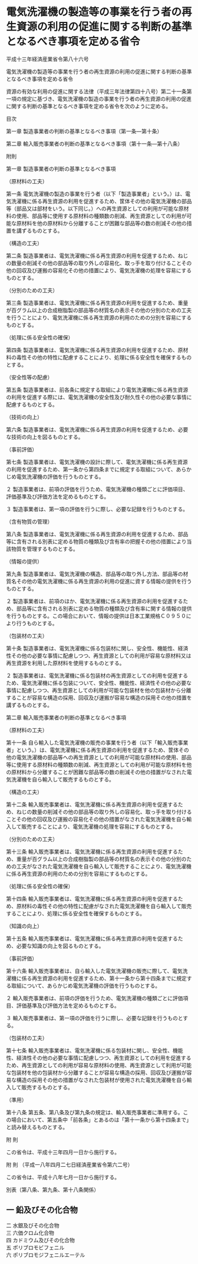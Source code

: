 # 電気洗濯機の製造等の事業を行う者の再生資源の利用の促進に関する判断の基準となるべき事項を定める省令

平成十三年経済産業省令第八十六号

電気洗濯機の製造等の事業を行う者の再生資源の利用の促進に関する判断の基準となるべき事項を定める省令

資源の有効な利用の促進に関する法律（平成三年法律第四十八号）第二十一条第一項の規定に基づき、電気洗濯機の製造の事業を行う者の再生資源の利用の促進に関する判断の基準となるべき事項を定める省令を次のように定める。

目次

第一章 製造事業者の判断の基準となるべき事項（第一条―第十条）

第二章 輸入販売事業者の判断の基準となるべき事項（第十一条―第十八条）

附則

第一章 製造事業者の判断の基準となるべき事項

（原材料の工夫）

第一条 電気洗濯機の製造の事業を行う者（以下「製造事業者」という。）は、電気洗濯機に係る再生資源の利用を促進するため、筐体その他の電気洗濯機の部品等（部品又は部材をいう。以下同じ。）への再生資源としての利用が可能な原材料の使用、部品等に使用する原材料の種類数の削減、再生資源としての利用が可能な原材料を他の原材料から分離することが困難な部品等の数の削減その他の措置を講ずるものとする。

（構造の工夫）

第二条 製造事業者は、電気洗濯機に係る再生資源の利用を促進するため、ねじの数量の削減その他の部品等の取り外しの容易化、取っ手を取り付けることその他の回収及び運搬の容易化その他の措置により、電気洗濯機の処理を容易にするものとする。

（分別のための工夫）

第三条 製造事業者は、電気洗濯機に係る再生資源の利用を促進するため、重量が百グラム以上の合成樹脂製の部品等の材質名の表示その他の分別のための工夫を行うことにより、電気洗濯機に係る再生資源の利用のための分別を容易にするものとする。

（処理に係る安全性の確保）

第四条 製造事業者は、電気洗濯機に係る再生資源の利用を促進するため、原材料の毒性その他の特性に配慮することにより、処理に係る安全性を確保するものとする。

（安全性等の配慮）

第五条 製造事業者は、前各条に規定する取組により電気洗濯機に係る再生資源の利用を促進する際には、電気洗濯機の安全性及び耐久性その他の必要な事情に配慮するものとする。

（技術の向上）

第六条 製造事業者は、電気洗濯機に係る再生資源の利用を促進するため、必要な技術の向上を図るものとする。

（事前評価）

第七条 製造事業者は、電気洗濯機の設計に際して、電気洗濯機に係る再生資源の利用を促進するため、第一条から第四条までに規定する取組について、あらかじめ電気洗濯機の評価を行うものとする。

２ 製造事業者は、前項の評価を行うため、電気洗濯機の種類ごとに評価項目、評価基準及び評価方法を定めるものとする。

３ 製造事業者は、第一項の評価を行うに際し、必要な記録を行うものとする。

（含有物質の管理）

第八条 製造事業者は、電気洗濯機に係る再生資源の利用を促進するため、部品等に含有される別表に定める物質の種類及び含有率の把握その他の措置により当該物質を管理するものとする。

（情報の提供）

第九条 製造事業者は、電気洗濯機の構造、部品等の取り外し方法、部品等の材質名その他の電気洗濯機に係る再生資源の利用の促進に資する情報の提供を行うものとする。

２ 製造事業者は、前項のほか、電気洗濯機に係る再生資源の利用を促進するため、部品等に含有される別表に定める物質の種類及び含有率に関する情報の提供を行うものとする。この場合において、情報の提供は日本工業規格Ｃ０９５０により行うものとする。

（包装材の工夫）

第十条 製造事業者は、電気洗濯機に係る包装材に関し、安全性、機能性、経済性その他の必要な事情に配慮しつつ、再生資源としての利用が容易な原材料又は再生資源を利用した原材料を使用するものとする。

２ 製造事業者は、電気洗濯機に係る包装材の再生資源としての利用を促進するため、電気洗濯機に係る包装について、安全性、機能性、経済性その他の必要な事情に配慮しつつ、再生資源としての利用が可能な包装材を他の包装材から分離することが容易な構造の採用、回収及び運搬が容易な構造の採用その他の措置を講ずるものとする。

第二章 輸入販売事業者の判断の基準となるべき事項

（原材料の工夫）

第十一条 自ら輸入した電気洗濯機の販売の事業を行う者（以下「輸入販売事業者」という。）は、電気洗濯機に係る再生資源の利用を促進するため、筐体その他の電気洗濯機の部品等への再生資源としての利用が可能な原材料の使用、部品等に使用する原材料の種類数の削減、再生資源としての利用が可能な原材料を他の原材料から分離することが困難な部品等の数の削減その他の措置がなされた電気洗濯機を自ら輸入して販売するものとする。

（構造の工夫）

第十二条 輸入販売事業者は、電気洗濯機に係る再生資源の利用を促進するため、ねじの数量の削減その他の部品等の取り外しの容易化、取っ手を取り付けることその他の回収及び運搬の容易化その他の措置がなされた電気洗濯機を自ら輸入して販売することにより、電気洗濯機の処理を容易にするものとする。

（分別のための工夫）

第十三条 輸入販売事業者は、電気洗濯機に係る再生資源の利用を促進するため、重量が百グラム以上の合成樹脂製の部品等の材質名の表示その他の分別のための工夫がなされた電気洗濯機を自ら輸入して販売することにより、電気洗濯機に係る再生資源の利用のための分別を容易にするものとする。

（処理に係る安全性の確保）

第十四条 輸入販売事業者は、電気洗濯機に係る再生資源の利用を促進するため、原材料の毒性その他の特性に配慮がなされた電気洗濯機を自ら輸入して販売することにより、処理に係る安全性を確保するものとする。

（知識の向上）

第十五条 輸入販売事業者は、電気洗濯機に係る再生資源の利用を促進するため、必要な知識の向上を図るものとする。

（事前評価）

第十六条 輸入販売事業者は、自ら輸入した電気洗濯機の販売に際して、電気洗濯機に係る再生資源の利用を促進するため、第十一条から第十四条までに規定する取組について、あらかじめ電気洗濯機の評価を行うものとする。

２ 輸入販売事業者は、前項の評価を行うため、電気洗濯機の種類ごとに評価項目、評価基準及び評価方法を定めるものとする。

３ 輸入販売事業者は、第一項の評価を行うに際し、必要な記録を行うものとする。

（包装材の工夫）

第十七条 輸入販売事業者は、電気洗濯機に係る包装材に関し、安全性、機能性、経済性その他の必要な事情に配慮しつつ、再生資源としての利用を促進するため、再生資源としての利用が容易な原材料の使用、再生資源として利用が可能な包装材を他の包装材から分離することが容易な構造の採用、回収及び運搬が容易な構造の採用その他の措置がなされた包装材が使用された電気洗濯機を自ら輸入して販売するものとする。

（準用）

第十八条 第五条、第八条及び第九条の規定は、輸入販売事業者に準用する。この場合において、第五条中「前各条」とあるのは「第十一条から第十四条まで」と読み替えるものとする。

附 則

この省令は、平成十三年四月一日から施行する。

附 則 （平成一八年四月二七日経済産業省令第六二号）

この省令は、平成十八年七月一日から施行する。

別表（第八条、第九条、第十八条関係）

一 鉛及びその化合物  
---  
二 水銀及びその化合物  
三 六価クロム化合物  
四 カドミウム及びその化合物  
五 ポリブロモビフェニル  
六 ポリブロモジフェニルエーテル
